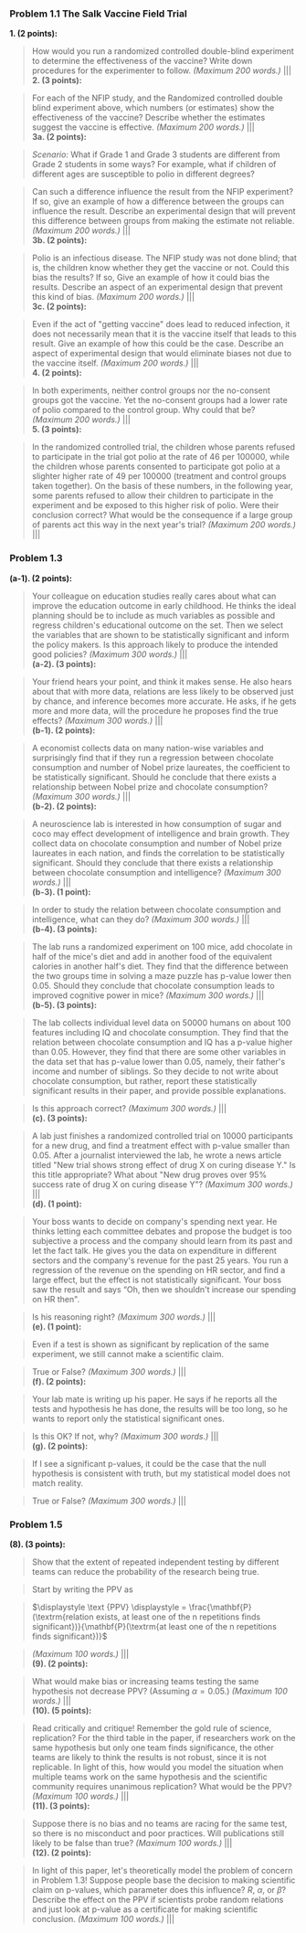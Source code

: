 ### Problem 1.1 The Salk Vaccine Field Trial

**1. (2 points):**

>How would you run a randomized controlled double-blind experiment to determine the effectiveness of the vaccine? Write down procedures for the experimenter to follow. *(Maximum 200 words.)*
|||  
**2. (3 points):**

>For each of the NFIP study, and the Randomized controlled double blind experiment above, which numbers (or estimates) show the effectiveness of the vaccine? Describe whether the estimates suggest the vaccine is effective. *(Maximum 200 words.)*
|||  
**3a. (2 points):**

>*Scenario:* What if Grade 1 and Grade 3 students are different from Grade 2 students in some ways? For example, what if children of different ages are susceptible to polio in different degrees?

> Can such a difference influence the result from the NFIP experiment? If so, give an example of how a difference between the groups can influence the result. Describe an experimental design that will prevent this difference between groups from making the estimate not reliable. *(Maximum 200 words.)*
|||  
**3b. (2 points):**

>Polio is an infectious disease. The NFIP study was not done blind; that is, the children know whether they get the vaccine or not. Could this bias the results? If so, Give an example of how it could bias the results. Describe an aspect of an experimental design that prevent this kind of bias. *(Maximum 200 words.)*
|||  
**3c. (2 points):**

>Even if the act of "getting vaccine" does lead to reduced infection, it does not necessarily mean that it is the vaccine itself that leads to this result. Give an example of how this could be the case. Describe an aspect of experimental design that would eliminate biases not due to the vaccine itself. *(Maximum 200 words.)*
|||  
**4. (2 points):**

>In both experiments, neither control groups nor the no-consent groups got the vaccine. Yet the no-consent groups had a lower rate of polio compared to the control group. Why could that be? *(Maximum 200 words.)*
|||  
**5. (3 points):**

>In the randomized controlled trial, the children whose parents refused to participate in the trial got polio at the rate of 46 per 100000, while the children whose parents consented to participate got polio at a slighter higher rate of 49 per 100000 (treatment and control groups taken together). On the basis of these numbers, in the following year, some parents refused to allow their children to participate in the experiment and be exposed to this higher risk of polio. Were their conclusion correct? What would be the consequence if a large group of parents act this way in the next year's trial? *(Maximum 200 words.)*
|||  
### Problem 1.3

**(a-1). (2 points):**

>Your colleague on education studies really cares about what can improve the education outcome in early childhood. He thinks the ideal planning should be to include as much variables as possible and regress children's educational outcome on the set. Then we select the variables that are shown to be statistically significant and inform the policy makers. Is this approach likely to produce the intended good policies? *(Maximum 300 words.)*
|||  
**(a-2). (3 points):**

>Your friend hears your point, and think it makes sense. He also hears about that with more data, relations are less likely to be observed just by chance, and inference becomes more accurate. He asks, if he gets more and more data, will the procedure he proposes find the true effects? *(Maximum 300 words.)*
|||  
**(b-1). (2 points):**

>A economist collects data on many nation-wise variables and surprisingly find that if they run a regression between chocolate consumption and number of Nobel prize laureates, the coefficient to be statistically significant. Should he conclude that there exists a relationship between Nobel prize and chocolate consumption? *(Maximum 300 words.)*
|||  
**(b-2). (2 points):**

>A neuroscience lab is interested in how consumption of sugar and coco may effect development of intelligence and brain growth. They collect data on chocolate consumption and number of Nobel prize laureates in each nation, and finds the correlation to be statistically significant. Should they conclude that there exists a relationship between chocolate consumption and intelligence? *(Maximum 300 words.)*
|||  
**(b-3). (1 point):**

>In order to study the relation between chocolate consumption and intelligence, what can they do? *(Maximum 300 words.)*
|||  
**(b-4). (3 points):**

>The lab runs a randomized experiment on 100 mice, add chocolate in half of the mice's diet and add in another food of the equivalent calories in another half's diet. They find that the difference between the two groups time in solving a maze puzzle has p-value lower then 0.05. Should they conclude that chocolate consumption leads to improved cognitive power in mice? *(Maximum 300 words.)*
|||  
**(b-5). (3 points):**

>The lab collects individual level data on 50000 humans on about 100 features including IQ and chocolate consumption. They find that the relation between chocolate consumption and IQ has a p-value higher than 0.05. However, they find that there are some other variables in the data set that has p-value lower than 0.05, namely, their father's income and number of siblings. So they decide to not write about chocolate consumption, but rather, report these statistically significant results in their paper, and provide possible explanations.

>Is this approach correct? *(Maximum 300 words.)*
|||  
**(c). (3 points):**

>A lab just finishes a randomized controlled trial on 10000 participants for a new drug, and find a treatment effect with p-value smaller than 0.05. After a journalist interviewed the lab, he wrote a news article titled "New trial shows strong effect of drug X on curing disease Y." Is this title appropriate? What about "New drug proves over 95% success rate of drug X on curing disease Y"? *(Maximum 300 words.)*
|||  
**(d). (1 point):**

>Your boss wants to decide on company's spending next year. He thinks letting each committee debates and propose the budget is too subjective a process and the company should learn from its past and let the fact talk. He gives you the data on expenditure in different sectors and the company's revenue for the past 25 years. You run a regression of the revenue on the spending on HR sector, and find a large effect, but the effect is not statistically significant. Your boss saw the result and says “Oh, then we shouldn't increase our spending on HR then".

>Is his reasoning right? *(Maximum 300 words.)*
|||  
**(e). (1 point):**

>Even if a test is shown as significant by replication of the same experiment, we still cannot make a scientific claim.

>True or False? *(Maximum 300 words.)*
|||  
**(f). (2 points):**

>Your lab mate is writing up his paper. He says if he reports all the tests and hypothesis he has done, the results will be too long, so he wants to report only the statistical significant ones.

>Is this OK? If not, why? *(Maximum 300 words.)*
|||  
**(g). (2 points):**

>If I see a significant p-values, it could be the case that the null hypothesis is consistent with truth, but my statistical model does not match reality.

>True or False? *(Maximum 300 words.)*
|||  
### Problem 1.5

**(8). (3 points):**

>Show that the extent of repeated independent testing by different teams can reduce the probability of the research being true.

>Start by writing the PPV as  

> $\displaystyle  \text {PPV} \displaystyle = \frac{\mathbf{P}(\textrm{relation exists, at least one of the n repetitions finds significant})}{\mathbf{P}(\textrm{at least one of the n repetitions finds significant})}$  

> *(Maximum 100 words.)*
|||  
**(9). (2 points):**

>What would make bias or increasing teams testing the same hypothesis not decrease PPV? (Assuming  $\alpha=0.05$.) *(Maximum 100 words.)*
|||  
**(10). (5 points):**

>Read critically and critique! Remember the gold rule of science, replication? For the third table in the paper, if researchers work on the same hypothesis but only one team finds significance, the other teams are likely to think the results is not robust, since it is not replicable. In light of this, how would you model the situation when multiple teams work on the same hypothesis and the scientific community requires unanimous replication? What would be the PPV? *(Maximum 100 words.)*
|||  
**(11). (3 points):**

>Suppose there is no bias and no teams are racing for the same test, so there is no misconduct and poor practices. Will publications still likely to be false than true? *(Maximum 100 words.)*
|||  
**(12). (2 points):**

>In light of this paper, let's theoretically model the problem of concern in Problem 1.3! Suppose people base the decision to making scientific claim on p-values, which parameter does this influence?  $R$, $\alpha$, or $\beta$? Describe the effect on the PPV if scientists probe random relations and just look at p-value as a certificate for making scientific conclusion. *(Maximum 100 words.)*
|||  
